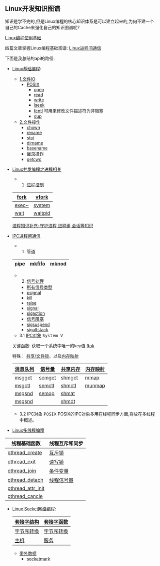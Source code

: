 ## Linux开发知识图谱

知识是学不完的,但是Linux编程的核心知识体系是可以建立起来的,为何不建一个自己的Cache来强化自己的知识图谱呢?

[Linux编程使用基础](linux_basic/README.md) 

四篇文章掌握Linux编程基础图谱: [Linux进程间通信](ipc_guide/ipcguide.md)


下面是我总结的api的路径:

* [Linux基础编程](README.md):
	* [1.文件IO](docs/文件IO.md)
		* [POSIX](README.md)
			* [open](docs/open.md)
			* [read](docs/read.md)
			* [write](docs/write.md)
			* [lseek](docs/lseek.md)
			* [fcntl](docs/fcntl.md)   可用来修改文件描述符为非阻塞
			* [dup](docs/dup.md)
	* [2.文件操作](docs/文件操作.md)
		* [chown](docs/chown.md)
		* [rename](docs/rename.md)
		* [stat](docs/stat.md)
		* [dirname](docs/basename.md)
		* [basename](docs/basename.md)
		* [目录操作](docs/目录操作.md)
		* [getcwd](docs/getcwd.md)

* [Linux并发编程之进程相关](README.md)

	* 1. [进程控制](docs/进程控制.md)

	| [fork](docs/fork.md) |  [vfork](docs/vfork.md) |
	| ------ | ------ |
	|  [exec~](docs/exec.md) | [system](docs/system.md) |   <kbd>fork进程执行命令</kbd>>
	| [wait](docs/wait.md) | [waitpid](docs/waitpid.md) |	<kbd>进程回收</kbd>>

	[进程知识补充-守护进程,进程组,会话等知识](docs/进程知识补充.md)

* [IPC进程间通信](docs/进程通信.md)
	* 1. 管道

	| [pipe](docs/pipe.md) |  [mkfifo](docs/mkfifo.md) | [mknod](docs/mknod.md) |
	| ------ | ------ | -------- |


	* 2. [信号处理](docs/信号处理.md)
		* [所有信号类型](docs/信号类型.md)
		* [psignal](docs/psignal.md)
		* [kill](docs/kill.md)
		* [raise](docs/raise.md)
		* [signal](docs/signal.md)
		* [sigaction](docs/sigaction.md)
		* [信号阻塞](docs/信号阻塞.md)
		* [sigsuspend](docs/sigsuspend.md)
		* [sigaltstack](docs/sigaltstack.md)
	* 3.1 [IPC对象](docs/IPC.md) <kbd>System V</kbd> 

	关键函数: 获取一个系统中唯一的key值 [ftok](docs/ftok.md)

	特殊： [共享/文件锁](file_lock.md)，以及[内存映射](内存映射.md)

	|[消息队列](docs/消息队列.md)|[信号量](docs/信号量.md)|[共享内存](docs/共享内存.md)|[内存映射](内存映射.md)|
	| ------------------- | ----------------- | ------------------- | ------------------- |
	|[msgget](docs/msgget.md)|[semget](docs/semget.md)|[shmget](docs/shmget.md)|[mmap](docs/mmap.md)|
	|[msgctl](docs/msgctl.md)|[semctl](docs/semctl.md)|[shmctl](docs/shmctl.md)|[munmap](docs/munmap.md)|
	|[msgsnd](docs/msgsnd-msgrcv.md)|[semop](docs/semop.md)|[shmat](docs/shmat-shmdt.md)|            |
	|[msgsnd](docs/msgsnd-msgrcv.md)|         |[shmdt](docs/shmat-shmdt.md)|        |

	* 3.2 IPC对象 <kbd>POSIX</kbd> POSIX的IPC对象多用在线程同步方面,将放在多线程中概述。
* [Linux多线程编程](docs/线程.md)

|线程基础函数|线程互斥和同步|
|---|----|
|[pthread_create](docs/pthread_create.md)|[互斥锁](docs/互斥锁.md)|
|[pthread_exit](docs/pthread_exit.md)|[读写锁](docs/读写锁.md)|
|[pthread_join](docs/pthead_join.md)|[条件变量](docs/条件变量.md)|
|[pthread_detach](docs/pthead_detach.md)|[线程信号量](docs/semaphore.md)|
|[pthread_attr_init](docs/pthead_attr_init.md)|| 
|[pthread_cancle](docs/pthead_cancle.md)||



* [Linux Socket网络编程](docs/网络编程.md):

	|[套接字结构](docs/套接字结构.md)	|[套接字函数](docs/套接字函数.md)|
	| -------- | ----------|
	|[字节序转换](docs/字节序转换函数.md)|[字节序转换](docs/字节序转换函数.md)|
	|[主机](docs/主机.md)|[服务](docs/服务.md)|

	* [带外数据](docs/带外数据.md)
	  * [sockatmark](README.md)

	  